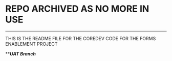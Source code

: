 # REPO ARCHIVED AS NO MORE IN USE

<hr>

THIS IS THE README FILE FOR THE COREDEV CODE FOR THE FORMS ENABLEMENT PROJECT 

*************UAT Branch***********

